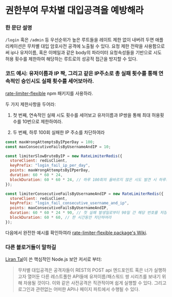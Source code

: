 # 권한부여 무차별 대입공격을 예방해라

### 한 문단 설명

`/login` 혹은 `/admin` 등 우선순위가 높은 루트들을 레이트 제한 없이 내버려 두면 애플리케이션은 무차별 대입 암호사전 공격에 노출될 수 있다. 요청 제한 전략을 사용함으로써 ip나 유저이름, 혹은 이메일과 같은 body의 파라미터 요청속성들을 기반으로 시도 허용 횟수를 제한하여 해당하는 루트로의 성공적 접근을 방지할 수 있다.

### 코드 예시: 유저이름과 IP 짝, 그리고 같은 IP주소로 총 실패 횟수를 통해 연속적인 승인시도 실패 횟수를 세어보아라.

[rate-limiter-flexible](https://www.npmjs.com/package/rate-limiter-flexible) npm 패키지를 사용하라.

두 가지 제한사항을 두어라:

1. 첫 번째, 연속적인 실패 시도 횟수를 세어보고 유저이름과 IP쌍을 통해 최대 허용횟수를 10번으로 제한하여라.

2. 두 번째, 하루 100회 실패한 IP 주소를 차단하여라

```javascript
const maxWrongAttemptsByIPperDay = 100;
const maxConsecutiveFailsByUsernameAndIP = 10;

const limiterSlowBruteByIP = new RateLimiterRedis({
  storeClient: redisClient,
  keyPrefix: "login_fail_ip_per_day",
  points: maxWrongAttemptsByIPperDay,
  duration: 60 * 60 * 24,
  blockDuration: 60 * 60 * 24, // 하루 100회의 올바르지 않은 시도 발견 시 하루동안 차단하여라
});

const limiterConsecutiveFailsByUsernameAndIP = new RateLimiterRedis({
  storeClient: redisClient,
  keyPrefix: "login_fail_consecutive_username_and_ip",
  points: maxConsecutiveFailsByUsernameAndIP,
  duration: 60 * 60 * 24 * 90, // 첫 실패 발생일로부터 90일 간 해당 번호를 저장하여라
  blockDuration: 60 * 60, // 한 시간동안 차단하여라
});
```

다음에서 완전한 예시를 확인하여라 [rate-limiter-flexible package's Wiki](https://github.com/animir/node-rate-limiter-flexible/wiki/Overall-example#login-endpoint-protection).

### 다른 블로거들이 말하길

[Liran Tal](https://leanpub.com/nodejssecurity)이 쓴 핵심적인 Node.js 보안 저서로 부터:

> 무차별 대입공격은 공격자들이 REST의 POST api 엔드포인트 혹은 너가 실행하고자 열어둔 다른 레스트풀한 API들에 유저이름/패스워드 쌍 시리즈를 보내기 위해 차용될 것이다. 이와 같은 사전공격은 직관적이며 쉽게 실행할 수 있다. 그리고 로그인과 관련없는 어떠한 API나 페이지 파트에서 수행될 수 있다.
